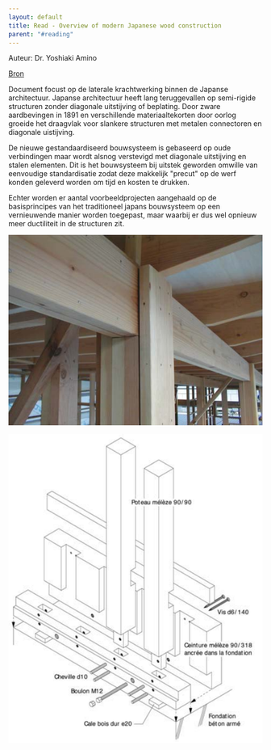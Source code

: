 ```yaml
---
layout: default
title: Read - Overview of modern Japanese wood construction
parent: "#reading"
---
```


Auteur: Dr. Yoshiaki Amino 

[Bron](https://events.forum-holzbau.com/pdf/an_overview-Yoshiaki.pdf)

Document focust op de laterale krachtwerking binnen de Japanse architectuur. Japanse architectuur heeft lang teruggevallen op semi-rigide structuren zonder diagonale uitstijving of beplating. Door zware aardbevingen in 1891 en verschillende materiaaltekorten door oorlog groeide het draagvlak voor slankere structuren met metalen connectoren en diagonale uistijving.

De nieuwe gestandaardiseerd bouwsysteem is gebaseerd op oude verbindingen maar wordt alsnog verstevigd met diagonale uitstijving en stalen elementen. Dit is het bouwsysteem bij uitstek geworden omwille van eenvoudige standardisatie zodat deze makkelijk "precut" op de werf konden geleverd worden om tijd en kosten te drukken.

Echter worden er aantal voorbeeldprojecten aangehaald op de basisprincipes van het traditioneel japans bouwsysteem op een vernieuwende manier worden toegepast, maar waarbij er dus wel opnieuw meer ductiliteit in de structuren zit.

![Nailed planks](https://raw.githubusercontent.com/SimonBoury/rondomhout/refs/heads/master/assets/images/Nailed%20planks%20example%201.png)

![Base stiffening](https://raw.githubusercontent.com/SimonBoury/rondomhout/refs/heads/master/assets/images/Stiffening%20example%20at%20the%20base.png)

